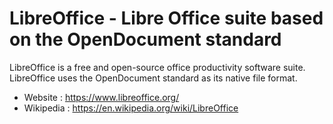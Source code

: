 # LibreOffice - Libre Office suite based on the OpenDocument standard

LibreOffice is a free and open-source office productivity software suite.
LibreOffice uses the OpenDocument standard as its native file format.

* Website : https://www.libreoffice.org/
* Wikipedia : https://en.wikipedia.org/wiki/LibreOffice
